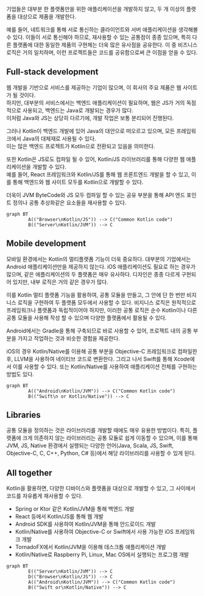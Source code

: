 기업들은 대부분 한 플랫폼만을 위한 애플리케이션을 개발하지 않고, 두 개 이상의 플랫폼을 대상으로 제품을 개발한다.

예를 들어, 네트워크를 통해 서로 통신하는 클라이언트와 서버 애플리케이션을 생각해볼 수 있다. 
이들이 서로 통신해야 하므로, 재사용할 수 있는 공통점이 종종 있으며, 특히 다른 플랫폼에 대한 동일한 제품의 구현체는 더욱 많은 유사점을 공유한다.
이 중 비즈니스 로직은 거의 일치하며, 이런 프로젝트들은 코드를 공유함으로써 큰 이점을 얻을 수 있다.

## Full-stack development

웹 개발을 기반으로 서비스를 제공하는 기업이 많으며, 이 회사의 주요 제품은 웹 사이트가 될 것이다.  
하지만, 대부분의 서비스에서는 백엔드 애플리케이션이 필요하며, 웹은 JS가 거의 독점적으로 사용되고, 백엔드는 Java로 개발되는 경우가 많다.  
이처럼 Java와 JS는 상당히 다르기에, 개발 작업은 보통 분리되어 진행된다.

그러나 Kotlin이 백엔드 개발에 있어 Java의 대안으로 떠오르고 있으며, 모든 프레임워크에서 Java의 대체재로 사용될 수 있다.  
이는 많은 백엔드 프로젝트가 Kotlin으로 전환되고 있음을 의미한다.

또한 Kotlin은 JS로도 컴파일 될 수 있어, Kotlin/JS 라이브러리를 통해 다양한 웹 애플리케이션을 개발할 수 있다.  
예를 들어, React 프레임워크와 Kotlin/JS를 통해 웹 프론트엔드 개발을 할 수 있고, 이를 통해 백엔드와 웹 사이트 모두를 Kotlin으로 개발할 수 있다.

더욱이 JVM ByteCode와 JS 모두 컴파일 할 수 있는 공유 부분을 통해 API 엔드 포인트 정의나 공통 추상화같은 요소들을 재사용할 수 있다.

```mermaid
graph BT 
        A(("Browser\nKotlin/JS")) --> C("Common Kotlin code")
        B(("Server\nKotlin/JVM")) --> C
```

## Mobile development

모바일 환경에서는 Kotlin의 멀티플랫폼 기능이 더욱 중요하다. 대부분의 기업에서는 Android 애플리케이션만을 제공하지 않는다. 
iOS 애플리케이션도 필요로 하는 경우가 많으며, 같은 애플리케이션의 두 플랫폼은 매우 유사하다.
디자인은 종종 다르게 구현되어 있지만, 내부 로직은 거의 같은 경우가 많다.

이를 Kotlin 멀티 플랫폼 기능을 활용하여, 공통 모듈을 만들고, 그 안에 단 한 번만 비지니스 로직을 구현하여 두 플랫폼 모두에서 사용할 수 있다.
비지니스 로직은 원칙적으로 프레임워크나 플랫폼과 독립적이어야 하지만, 
이러한 공통 로직은 순수 Kotlin이나 다른 공통 모듈을 사용해 작성 할 수 있으며 다양한 플랫폼에서 활용될 수 있다.

Android에서는 Gradle을 통해 구축되므로 바로 사용할 수 있어, 프로젝트 내의 공통 부분을 가지고 작업하는 것과 비슷한 경험을 제공한다.

iOS의 경우 Kotlin/Native를 이용해 공통 부분을 Objective-C 프레임워크로 컴파일한 후, LLVM을 사용하여 네이티브 코드로 변환한다.
그리고 나서 Swift를 통해 Xcode에서 이를 사용할 수 있다. 또는 Kotlin/Native를 사용하여 애플리케이션 전체를 구현하는 방법도 있다.

```mermaid
graph BT 
        A(("Android\nKotlin/JVM")) --> C("Common Kotlin code")
        B(("Swift\n or Kotlin/Native")) --> C
```

## Libraries

공통 모듈을 정의하는 것은 라이브러리를 개발할 때에도 매우 유용한 방법이다. 특히, 플랫폼에 크게 의존하지 않는 라이브러리는 공통 모듈로 쉽게 이동할 수 있으며, 
이를 통해 JVM, JS, Native 환경에서 실행되는 다양한 언어(Java, Scala, JS, Swift, Objective-C, C, C++, Python, C# 등)에서 해당 라이브러리를 사용할 수 있게 된다.

## All together

Kotlin을 활용하면, 다양한 디바이스와 플랫폼을 대상으로 개발할 수 있고, 그 사이에서 코드를 자유롭게 재사용할 수 있다.

- Spring or Ktor 같은 Kotlin/JVM을 통해 백엔드 개발
- React 등에서 Kotlin/JS를 통해 웹 개발
- Android SDK를 사용하여 Kotlin/JVM을 통해 안드로이드 개발
- Kotlin/Native를 사용하여 Objective-C or Swift에서 사용 가능한 iOS 프레임워크 개발
- TornadoFX에서 Kotlin/JVM을 이용해 데스크톱 애플리케이션 개발
- Kotlin/Native로 Raspberry Pi, Linux, Mac OS에서 실행되는 프로그램 개발

```mermaid
graph BT 
        E(("Server\nKotlin/JVM")) --> C
        D(("Browser\nKotlin/JS")) --> C
        A(("Android\nKotlin/JVM")) --> C("Common Kotlin code")
        B(("Swift or\nKotlin/Native")) --> C
```